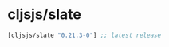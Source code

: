 # cljsjs/slate

[](dependency)
```clojure
[cljsjs/slate "0.21.3-0"] ;; latest release
```
[](/dependency)

